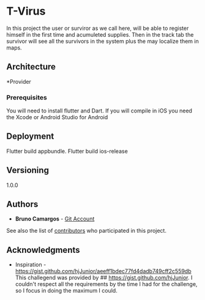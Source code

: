 
# T-Virus

In this project the user or surviror as we call here, will be able to register himself in the first time and acumuleted supplies.
Then in the track tab the survivor will see all the survivors in the system plus the may localize them in maps.

## Architecture
*Provider

### Prerequisites

You will need to install flutter and Dart.
If you will compile in iOS you need the Xcode or Android Studio for Android

## Deployment

Flutter build appbundle.
Flutter build ios-release


## Versioning

1.0.0

## Authors
* **Bruno Camargos**  - [Git Account](https://github.com/Brunorock22)

See also the list of [contributors](https://github.com/your/project/contributors) who participated in this project.

## Acknowledgments
* Inspiration - https://gist.github.com/hjJunior/aeeff1bdec77fd4dadb749cff2c559db
This challegend was provided by ## https://gist.github.com/hjJunior.
I couldn't  respect all the requirements by the time I had for the challenge, so I focus in doing the maximum I could.
